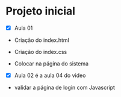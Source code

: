 # Projeto inicial
- [x] Aula 01 

- Criação do index.html

- Criação do index.css

- Colocar na página do sistema

 - [x] Aula 02 é a aula 04 do video 
 - validar a página de login com Javascript
      